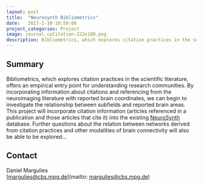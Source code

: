 ```yaml
---
layout: post
title:  "Neurosynth Bibliometrics"
date:   2017-1-10 10:59:06
project_categories: Project
image: journal_coCitation-222x180.png
description: Bibliometrics, which explores citation practices in the scientific literature, offers an empirical entry point for understanding research communities.
---
```

## Summary
Bibliometrics, which explores citation practices in the scientific literature, offers an empirical entry point for understanding research communities. By incorporating information about citations and referencing from the neuroimaging literature with reported brain coordinates, we can begin to investigate the relationship between subfields and reported brain areas. This project will incorporate citation information (articles referenced in a publication and those articles that cite it) into the existing [NeuroSynth](http://brainhack.org/neurosynth-org/) database. Further questions about the relation between networks derived from citation practices and other modalities of brain connectivity will also be able to be explored…


## Contact
Daniel Margulies  
[margulies@cbs.mpg.de](mailto: margulies@cbs.mpg.de)  
